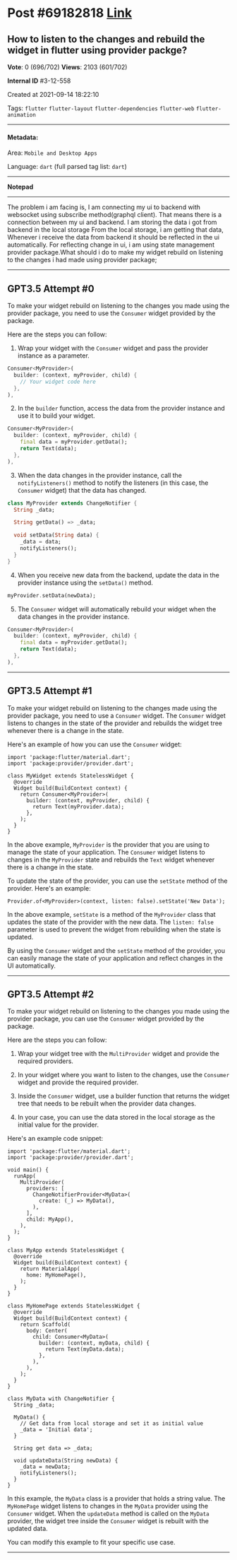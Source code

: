 
# Post \#69182818 [Link](https://stackoverflow.com/questions/69182818/)

## How to listen to the changes and rebuild the widget in flutter using provider packge?

**Vote**: 0 (696/702) **Views**: 2103 (601/702) 

**Internal ID** \#3-12-558

Created at 2021-09-14 18:22:10

Tags: `flutter` `flutter-layout` `flutter-dependencies` `flutter-web` `flutter-animation`

----------

#### Metadata:

Area: `Mobile and Desktop Apps`

Language: `dart` (full parsed tag list: `dart`)

----------

**Notepad**


----------

The problem i am facing is,
I am connecting my ui to backend with websocket using subscribe method(graphql client). That means there is a connection between my ui and backend. I am storing the data i got from backend  in the local storage
From the local storage, i am getting that data,
Whenever i receive the data from backend it should be reflected in the ui automatically. For reflecting change in ui, i am using state management provider package.What should i do to make my widget rebuild on listening to the changes i had made using provider package;


----------
        
## GPT3.5 Attempt \#0

To make your widget rebuild on listening to the changes you made using the provider package, you need to use the `Consumer` widget provided by the package.

Here are the steps you can follow:

1. Wrap your widget with the `Consumer` widget and pass the provider instance as a parameter.

```dart
Consumer<MyProvider>(
  builder: (context, myProvider, child) {
    // Your widget code here
  },
),
```

2. In the `builder` function, access the data from the provider instance and use it to build your widget.

```dart
Consumer<MyProvider>(
  builder: (context, myProvider, child) {
    final data = myProvider.getData();
    return Text(data);
  },
),
```

3. When the data changes in the provider instance, call the `notifyListeners()` method to notify the listeners (in this case, the `Consumer` widget) that the data has changed.

```dart
class MyProvider extends ChangeNotifier {
  String _data;

  String getData() => _data;

  void setData(String data) {
    _data = data;
    notifyListeners();
  }
}
```

4. When you receive new data from the backend, update the data in the provider instance using the `setData()` method.

```dart
myProvider.setData(newData);
```

5. The `Consumer` widget will automatically rebuild your widget when the data changes in the provider instance.

```dart
Consumer<MyProvider>(
  builder: (context, myProvider, child) {
    final data = myProvider.getData();
    return Text(data);
  },
),
```

--------

## GPT3.5 Attempt \#1

To make your widget rebuild on listening to the changes made using the provider package, you need to use a `Consumer` widget. The `Consumer` widget listens to changes in the state of the provider and rebuilds the widget tree whenever there is a change in the state.

Here's an example of how you can use the `Consumer` widget:

```
import 'package:flutter/material.dart';
import 'package:provider/provider.dart';

class MyWidget extends StatelessWidget {
  @override
  Widget build(BuildContext context) {
    return Consumer<MyProvider>(
      builder: (context, myProvider, child) {
        return Text(myProvider.data);
      },
    );
  }
}
```

In the above example, `MyProvider` is the provider that you are using to manage the state of your application. The `Consumer` widget listens to changes in the `MyProvider` state and rebuilds the `Text` widget whenever there is a change in the state.

To update the state of the provider, you can use the `setState` method of the provider. Here's an example:

```
Provider.of<MyProvider>(context, listen: false).setState('New Data');
```

In the above example, `setState` is a method of the `MyProvider` class that updates the state of the provider with the new data. The `listen: false` parameter is used to prevent the widget from rebuilding when the state is updated.

By using the `Consumer` widget and the `setState` method of the provider, you can easily manage the state of your application and reflect changes in the UI automatically.

--------

## GPT3.5 Attempt \#2

To make your widget rebuild on listening to the changes you made using the provider package, you can use the `Consumer` widget provided by the package. 

Here are the steps you can follow:

1. Wrap your widget tree with the `MultiProvider` widget and provide the required providers.

2. In your widget where you want to listen to the changes, use the `Consumer` widget and provide the required provider.

3. Inside the `Consumer` widget, use a builder function that returns the widget tree that needs to be rebuilt when the provider data changes.

4. In your case, you can use the data stored in the local storage as the initial value for the provider.

Here's an example code snippet:

```
import 'package:flutter/material.dart';
import 'package:provider/provider.dart';

void main() {
  runApp(
    MultiProvider(
      providers: [
        ChangeNotifierProvider<MyData>(
          create: (_) => MyData(),
        ),
      ],
      child: MyApp(),
    ),
  );
}

class MyApp extends StatelessWidget {
  @override
  Widget build(BuildContext context) {
    return MaterialApp(
      home: MyHomePage(),
    );
  }
}

class MyHomePage extends StatelessWidget {
  @override
  Widget build(BuildContext context) {
    return Scaffold(
      body: Center(
        child: Consumer<MyData>(
          builder: (context, myData, child) {
            return Text(myData.data);
          },
        ),
      ),
    );
  }
}

class MyData with ChangeNotifier {
  String _data;

  MyData() {
    // Get data from local storage and set it as initial value
    _data = 'Initial data';
  }

  String get data => _data;

  void updateData(String newData) {
    _data = newData;
    notifyListeners();
  }
}
```

In this example, the `MyData` class is a provider that holds a string value. The `MyHomePage` widget listens to changes in the `MyData` provider using the `Consumer` widget. When the `updateData` method is called on the `MyData` provider, the widget tree inside the `Consumer` widget is rebuilt with the updated data. 

You can modify this example to fit your specific use case.

--------
